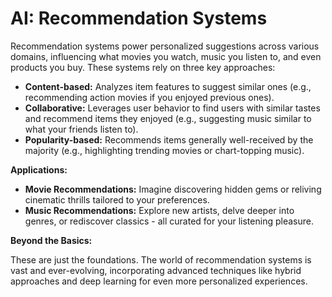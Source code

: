 # AI: Recommendation Systems

Recommendation systems power personalized suggestions across various domains, influencing what movies you watch, music you listen to, and even products you buy. These systems rely on three key approaches:

- **Content-based:** Analyzes item features to suggest similar ones (e.g., recommending action movies if you enjoyed previous ones).
- **Collaborative:** Leverages user behavior to find users with similar tastes and recommend items they enjoyed (e.g., suggesting music similar to what your friends listen to).
- **Popularity-based:** Recommends items generally well-received by the majority (e.g., highlighting trending movies or chart-topping music).

**Applications:**

- **Movie Recommendations:** Imagine discovering hidden gems or reliving cinematic thrills tailored to your preferences.
- **Music Recommendations:** Explore new artists, delve deeper into genres, or rediscover classics - all curated for your listening pleasure.

**Beyond the Basics:**

These are just the foundations. The world of recommendation systems is vast and ever-evolving, incorporating advanced techniques like hybrid approaches and deep learning for even more personalized experiences.
